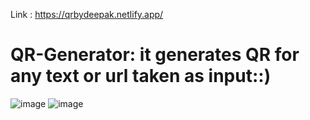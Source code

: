 Link : https://qrbydeepak.netlify.app/

# QR-Generator: it generates QR for any text or url taken as input::)
![image](https://github.com/Deepakrocknow/QR-Generator/assets/130336302/a025c967-17a0-4637-9813-fe06b1753b82)
![image](https://github.com/Deepakrocknow/QR-Generator/assets/130336302/69928359-802d-4b88-9913-2e6c41b825b3)

